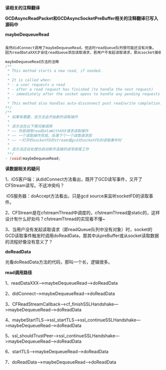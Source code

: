 **读相关的注释翻译** 

**GCDAsyncReadPacket和GCDAsyncSocketPreBuffer相关的注释翻译已写入源码中** 



**maybeDequeueRead** 

```objective-c

虽然didConnect调用了maybeDequeueRead，但这时readQueue队列很可能还没有对象。
因为readDataXXX才会往readQueue添加读取请求，若用户不发起读取请求，那从socket接收的数据写在什么地方呢？
  
maybeDequeueRead方法的注释
/**
 * This method starts a new read, if needed.
 * 
 * It is called when:
 * - a user requests a read
 * - after a read request has finished (to handle the next request)
 * - immediately after the socket opens to handle any pending requests
 * 
 * This method also handles auto-disconnect post read/write completion.
**/
/** 
 * 如果有需要，该方法会开始新的读取操作
 *
 * 该方法在以下情况被调用
 * —— 外部调用readDataWithXXX请求读取操作
 * —— 一个读取操作完成，处理下个一个读取请求前
 * —— 一打开的socketFD的stream或gcd对socketFD的读取事件时
 *
 * 该方法还会处理也自动断开连接的读写收尾工作
 **/
- (void)maybeDequeueRead;

```









**读数据相关的疑问**  

1、iOS客户端：从didConnect方法看出，既开了GCD读写事件，又开了CFStream读写。不这冲突吗？

​     iOS服务器：doAccept方法看出，只是gcd source来监听socketFD的读取事件。



2、CFStream是在cfstreamThread中调度的，cfstreamThread是static的，这样设计有什么好处吗？cfstreamThread的实现看不懂~

3、当用户没有发起读取请求（即readQueue队列中没有对象）时，socket的GCD读取事件触发时调用doReadData，那其中从preBuffer或从socket读取数据的流程好像没有意义了？



**doReadData** 

光看doReadData方法的代码，那叫一个长，逻辑很多。

**read调用路径** 

1、readDataXXX—>maybeDequeueRead—>doReadData

2、didConnect—>maybeDequeueRead—>doReadData

3、CFReadStreamCallback—>cf_finishSSLHandshake—>maybeDequeueRead—>doReadData

4、maybeStartTLS—>ssl_startTLS—>ssl_continueSSLHandshake—>maybeDequeueRead—>doReadData

5、ssl_shouldTrustPeer—>ssl_continueSSLHandshake—>maybeDequeueRead—>doReadData

6、startTLS—>maybeDequeueRead—>doReadData

7、doReadData—>maybeDequeueRead—>doReadData



